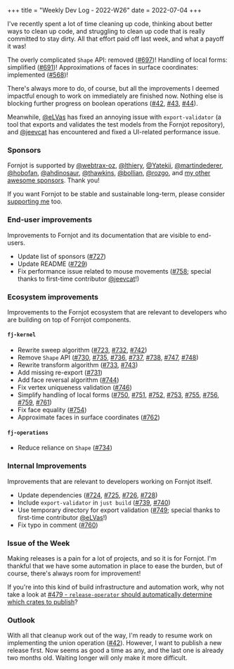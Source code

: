 +++
title = "Weekly Dev Log - 2022-W26"
date  = 2022-07-04
+++

I've recently spent a lot of time cleaning up code, thinking about better ways to clean up code, and struggling to clean up code that is really committed to stay dirty. All that effort paid off last week, and what a payoff it was!

The overly complicated `Shape` API: removed ([#697])! Handling of local forms: simplified ([#691])! Approximations of faces in surface coordinates: implemented ([#568])!

There's always more to do, of course, but all the improvements I deemed impactful enough to work on immediately are finished now. Nothing else is blocking further progress on boolean operations ([#42], [#43], [#44]).

Meanwhile, [@eLVas] has fixed an annoying issue with `export-validator` (a tool that exports and validates the test models from the Fornjot repository), and [@jeevcat] has encountered and fixed a UI-related performance issue.


### Sponsors

Fornjot is supported by [@webtrax-oz](https://github.com/webtrax-oz), [@lthiery](https://github.com/lthiery), [@Yatekii](https://github.com/Yatekii), [@martindederer](https://github.com/martindederer), [@hobofan](https://github.com/hobofan), [@ahdinosaur](https://github.com/ahdinosaur), [@thawkins](https://github.com/thawkins), [@bollian](https://github.com/bollian), [@rozgo](https://github.com/rozgo), and [my other awesome sponsors](https://github.com/sponsors/hannobraun). Thank you!

If you want Fornjot to be stable and sustainable long-term, please consider [supporting me](https://github.com/sponsors/hannobraun) too.


### End-user improvements

Improvements to Fornjot and its documentation that are visible to end-users.

- Update list of sponsors ([#727])
- Update README ([#729])
- Fix performance issue related to mouse movements ([#758]; special thanks to first-time contributor [@jeevcat]!)


### Ecosystem improvements

Improvements to the Fornjot ecosystem that are relevant to developers who are building on top of Fornjot components.

#### `fj-kernel`

- Rewrite sweep algorithm ([#723], [#732], [#742])
- Remove `Shape` API ([#730], [#735], [#736], [#737], [#738], [#747], [#748])
- Rewrite transform algorithm ([#733], [#743])
- Add missing re-export ([#731])
- Add face reversal algorithm ([#744])
- Fix vertex uniqueness validation ([#746])
- Simplify handling of local forms ([#750], [#751], [#752], [#753], [#755], [#756], [#759], [#761])
- Fix face equality ([#754])
- Approximate faces in surface coordinates ([#762])

#### `fj-operations`

- Reduce reliance on `Shape` ([#734])


### Internal Improvements

Improvements that are relevant to developers working on Fornjot itself.

- Update dependencies ([#724], [#725], [#726], [#728])
- Include `export-validator` in `just build` ([#739], [#740])
- Use temporary directory for export validation ([#749]; special thanks to first-time contributor [@eLVas]!)
- Fix typo in comment ([#760])


### Issue of the Week

Making releases is a pain for a lot of projects, and so it is for Fornjot. I'm thankful that we have some automation in place to ease the burden, but of course, there's always room for improvement!

If you're into this kind of build infrastructure and automation work, why not take a look at [#479 - `release-operator` should automatically determine which crates to publish](https://github.com/hannobraun/Fornjot/issues/479)?


### Outlook

With all that cleanup work out of the way, I'm ready to resume work on implementing the union operation ([#42]). However, I want to publish a new release first. Now seems as good a time as any, and the last one is already two months old. Waiting longer will only make it more difficult.


[#723]: https://github.com/hannobraun/Fornjot/pull/723
[#724]: https://github.com/hannobraun/Fornjot/pull/724
[#725]: https://github.com/hannobraun/Fornjot/pull/725
[#726]: https://github.com/hannobraun/Fornjot/pull/726
[#727]: https://github.com/hannobraun/Fornjot/pull/727
[#728]: https://github.com/hannobraun/Fornjot/pull/728
[#729]: https://github.com/hannobraun/Fornjot/pull/729
[#730]: https://github.com/hannobraun/Fornjot/pull/730
[#731]: https://github.com/hannobraun/Fornjot/pull/731
[#732]: https://github.com/hannobraun/Fornjot/pull/732
[#733]: https://github.com/hannobraun/Fornjot/pull/733
[#734]: https://github.com/hannobraun/Fornjot/pull/734
[#735]: https://github.com/hannobraun/Fornjot/pull/735
[#736]: https://github.com/hannobraun/Fornjot/pull/736
[#737]: https://github.com/hannobraun/Fornjot/pull/737
[#738]: https://github.com/hannobraun/Fornjot/pull/738
[#739]: https://github.com/hannobraun/Fornjot/pull/739
[#740]: https://github.com/hannobraun/Fornjot/pull/740
[#742]: https://github.com/hannobraun/Fornjot/pull/742
[#743]: https://github.com/hannobraun/Fornjot/pull/743
[#744]: https://github.com/hannobraun/Fornjot/pull/744
[#746]: https://github.com/hannobraun/Fornjot/pull/746
[#747]: https://github.com/hannobraun/Fornjot/pull/747
[#748]: https://github.com/hannobraun/Fornjot/pull/748
[#749]: https://github.com/hannobraun/Fornjot/pull/749
[#750]: https://github.com/hannobraun/Fornjot/pull/750
[#751]: https://github.com/hannobraun/Fornjot/pull/751
[#752]: https://github.com/hannobraun/Fornjot/pull/752
[#753]: https://github.com/hannobraun/Fornjot/pull/753
[#754]: https://github.com/hannobraun/Fornjot/pull/754
[#755]: https://github.com/hannobraun/Fornjot/pull/755
[#756]: https://github.com/hannobraun/Fornjot/pull/756
[#758]: https://github.com/hannobraun/Fornjot/pull/758
[#759]: https://github.com/hannobraun/Fornjot/pull/759
[#760]: https://github.com/hannobraun/Fornjot/pull/760
[#761]: https://github.com/hannobraun/Fornjot/pull/761
[#762]: https://github.com/hannobraun/Fornjot/pull/762

[#42]: https://github.com/hannobraun/Fornjot/issues/42
[#43]: https://github.com/hannobraun/Fornjot/issues/43
[#44]: https://github.com/hannobraun/Fornjot/issues/44
[#568]: https://github.com/hannobraun/Fornjot/issues/568
[#691]: https://github.com/hannobraun/Fornjot/issues/691
[#697]: https://github.com/hannobraun/Fornjot/issues/697

[@eLVas]: https://github.com/eLVas
[@jeevcat]: https://github.com/jeevcat
